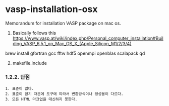 # vasp-installation-osx
Memorandum for installation VASP package on mac os. 

1. Basically follows this
https://www.vasp.at/wiki/index.php/Personal_computer_installation#Building_VASP_6.5.1_on_Mac_OS_X_(Apple_Silicon_M1/2/3/4)

brew install gfortran gcc fftw hdf5 openmpi openblas scalapack qd

2. makefile.include
### 1.2.2. 단점
	1. 표준이 없다.
	2. 표준이 없기 때문에 도구에 따라서 변환방식이나 생성물이 다르다.
	3. 모든 HTML 마크업을 대신하지 못한다.
